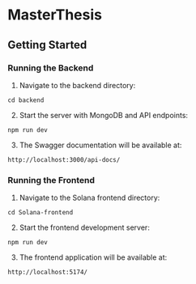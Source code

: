 # MasterThesis

## Getting Started

### Running the Backend

1.  Navigate to the backend directory:

```
cd backend
```

2.  Start the server with MongoDB and API endpoints:

```
npm run dev
```

3.  The Swagger documentation will be available at:

```
http://localhost:3000/api-docs/
```

### Running the Frontend

1.  Navigate to the Solana frontend directory:

```
cd Solana-frontend
```

2.  Start the frontend development server:

```
npm run dev
```

3.  The frontend application will be available at:

```
http://localhost:5174/
```

